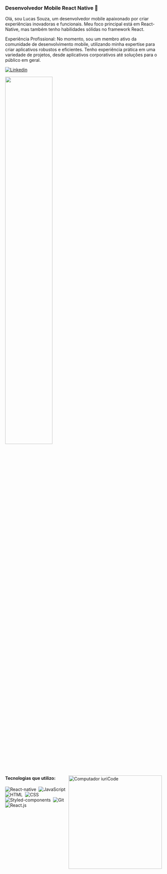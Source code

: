 ### Desenvolvedor Mobile React Native 📱


Olá, sou Lucas Souza, um desenvolvedor mobile apaixonado por criar experiências inovadoras e funcionais. Meu foco principal está em  React-Native, mas também tenho habilidades sólidas no framework React.

Experiência Profissional:
No momento, sou um membro ativo da comunidade de desenvolvimento mobile, utilizando minha expertise para criar aplicativos robustos e eficientes. Tenho experiência prática em uma variedade de projetos, desde aplicativos corporativos até soluções para o público em geral.<br/>

[![Linkedin](https://img.shields.io/badge/LinkedIn-0077B5?style=for-the-badge&logo=linkedin&logoColor=white)](https://www.linkedin.com/in/lucszdev/)

<div style="margin-bottom:100px">
<img width=55% align="center"  src="https://github-readme-streak-stats.herokuapp.com?user=luczsz&theme=radical&mode=weekly" />
</div>
<img src="https://raw.githubusercontent.com/MicaelliMedeiros/micaellimedeiros/master/image/computer-illustration.png" min-width="300px" max-width="300px" width="300px" align="right" alt="Computador iuriCode">  


#### Tecnologias que utilizo:


![React-native](https://img.shields.io/badge/React_Native-20232A?style=for-the-badge&logo=react&logoColor=61DAFB)&nbsp;
![JavaScript](https://img.shields.io/badge/JavaScript-F7DF1E?style=for-the-badge&logo=javascript&logoColor=black)&nbsp;
![HTML](https://img.shields.io/badge/HTML5-E34F26?style=for-the-badge&logo=html5&logoColor=white)&nbsp;
![CSS](https://img.shields.io/badge/CSS3-1572B6?style=for-the-badge&logo=css3&logoColor=white)&nbsp;
![Styled-components](https://img.shields.io/badge/styled--components-DB7093?style=for-the-badge&logo=styled-components&logoColor=white)&nbsp;
![Git](https://img.shields.io/badge/GIT-E44C30?style=for-the-badge&logo=git&logoColor=white)&nbsp;
![React.js](https://img.shields.io/badge/React-20232A?style=for-the-badge&logo=react&logoColor=61DAFB)&nbsp;
